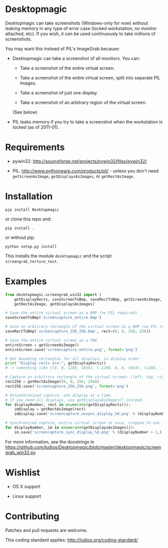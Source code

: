 Desktopmagic
============
Desktopmagic can take screenshots (Windows-only for now) without
leaking memory in any type of error case (locked workstation, no
monitor attached, etc).  If you wish, it can be used continuously to take
millions of screenshots.

You may want this instead of PIL's ImageGrab because:

*	Desktopmagic can take a screenshot of all monitors.  You can:

	*	Take a screenshot of the entire virtual screen.

	*	Take a screenshot of the entire virtual screen, split into separate PIL Images.

	*	Take a screenshot of just one display.

	*	Take a screenshot of an arbitrary region of the virtual screen.

	(See below)

*	PIL leaks memory if you try to take a screenshot when the
	workstation is locked (as of 2011-01).



Requirements
============
*	pywin32: http://sourceforge.net/projects/pywin32/files/pywin32/

*	PIL: http://www.pythonware.com/products/pil/ - unless you don't need
	`getScreenAsImage`, `getDisplaysAsImages`, or `getRectAsImage`.



Installation
============
`pip install Desktopmagic`

or clone this repo and:

`pip install .`

or without pip:

`python setup.py install`

This installs the module `desktopmagic` and the script `screengrab_torture_test`.



Examples
========
```py
from desktopmagic.screengrab_win32 import (
	getDisplayRects, saveScreenToBmp, saveRectToBmp, getScreenAsImage,
	getRectAsImage, getDisplaysAsImages)

# Save the entire virtual screen as a BMP (no PIL required)
saveScreenToBmp('screencapture_entire.bmp')

# Save an arbitrary rectangle of the virtual screen as a BMP (no PIL required)
saveRectToBmp('screencapture_256_256.bmp', rect=(0, 0, 256, 256))

# Save the entire virtual screen as a PNG
entireScreen = getScreenAsImage()
entireScreen.save('screencapture_entire.png', format='png')

# Get bounding rectangles for all displays, in display order
print "Display rects are:", getDisplayRects()
# -> something like [(0, 0, 1280, 1024), (-1280, 0, 0, 1024), (1280, -176, 3200, 1024)]

# Capture an arbitrary rectangle of the virtual screen: (left, top, right, bottom)
rect256 = getRectAsImage((0, 0, 256, 256))
rect256.save('screencapture_256_256.png', format='png')

# Unsynchronized capture, one display at a time.
# If you need all displays, use getDisplaysAsImages() instead.
for displayNumber, rect in enumerate(getDisplayRects()):
	imDisplay = getRectAsImage(rect)
	imDisplay.save('screencapture_unsync_display_%d.png' % (displayNumber + 1,), format='png')

# Synchronized capture, entire virtual screen at once, cropped to one Image per display.
for displayNumber, im in enumerate(getDisplaysAsImages()):
	im.save('screencapture_sync_display_%d.png' % (displayNumber + 1,), format='png')
```

For more information, see the docstrings in https://github.com/ludios/Desktopmagic/blob/master/desktopmagic/screengrab_win32.py



Wishlist
========
*	OS X support

*	Linux support



Contributing
============
Patches and pull requests are welcome.

This coding standard applies: http://ludios.org/coding-standard/
